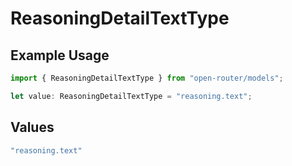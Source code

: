 # ReasoningDetailTextType

## Example Usage

```typescript
import { ReasoningDetailTextType } from "open-router/models";

let value: ReasoningDetailTextType = "reasoning.text";
```

## Values

```typescript
"reasoning.text"
```